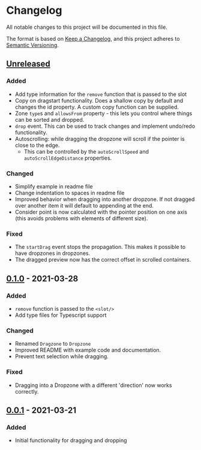 # Changelog

All notable changes to this project will be documented in this file.

The format is based on [Keep a Changelog](https://keepachangelog.com/en/1.0.0/),
and this project adheres to [Semantic Versioning](https://semver.org/spec/v2.0.0.html).

## [Unreleased]

### Added

- Add type information for the `remove` function that is passed to the slot
- Copy on dragstart functionality. Does a shallow copy by default and changes the id property. A custom copy function can be supplied.
- Zone `type`s and `allowsFrom` property - this lets you control where things can be sorted and dropped.
- `drop` event. This can be used to track changes and implement undo/redo functionality.
- Autoscrolling: while dragging the dropzone will scroll if the pointer is close to the edge.
  - This can be controlled by the `autoScrollSpeed` and `autoScrollEdgeDistance` properties.

### Changed

- Simplify example in readme file
- Change indentation to spaces in readme file
- Improved behavior when dragging into another dropzone. If not dragged over another item it will default to appending at the end.
- Consider point is now calculated with the pointer position on one axis (this avoids problems with elements of different size).

### Fixed

- The `startDrag` event stops the propagation. This makes it possible to have dropzones in dropzones.
- The dragged preview now has the correct offset in scrolled containers.

## [0.1.0] - 2021-03-28

### Added

- `remove` function is passed to the `<slot/>`
- Add type files for Typescript support

### Changed

- Renamed `Dragzone` to `Dropzone`
- Improved README with example code and documentation.
- Prevent text selection while dragging.

### Fixed

- Dragging into a Dropzone with a different 'direction' now works correctly.

## [0.0.1] - 2021-03-21

### Added

- Initial functionality for dragging and dropping

[unreleased]: https://github.com/joburgard/svelte-dragondrop/compare/v0.1.0...HEAD
[0.1.0]: https://github.com/joburgard/svelte-dragondrop/compare/v0.0.1...v0.1.0
[0.0.1]: https://github.com/joburgard/svelte-dragondrop/releases/tag/v0.0.1
